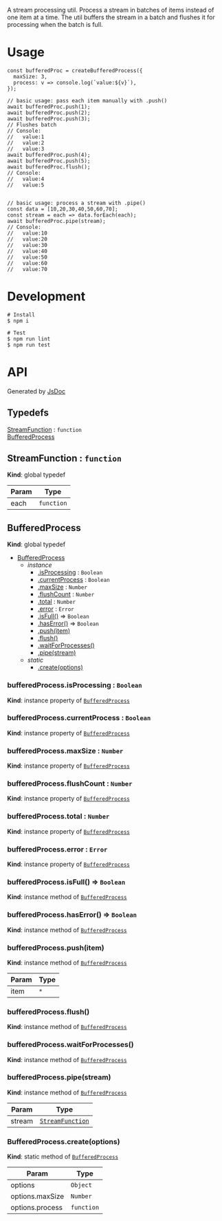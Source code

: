 A stream processing util.
Process a stream in batches of items instead of one item at a time.
The util buffers the stream in a batch and flushes it for processing when the batch is full.

# Usage

```
const bufferedProc = createBufferedProcess({
  maxSize: 3,
  process: v => console.log(`value:${v}`),
});

// basic usage: pass each item manually with .push()
await bufferedProc.push(1);
await bufferedProc.push(2);
await bufferedProc.push(3);
// Flushes batch
// Console:
//   value:1
//   value:2
//   value:3
await bufferedProc.push(4);
await bufferedProc.push(5);
await bufferedProc.flush();
// Console:
//   value:4
//   value:5


// basic usage: process a stream with .pipe()
const data = [10,20,30,40,50,60,70];
const stream = each => data.forEach(each);
await bufferedProc.pipe(stream);
// Console:
//   value:10
//   value:20
//   value:30
//   value:40
//   value:50
//   value:60
//   value:70
```

# Development
```
# Install
$ npm i

# Test
$ npm run lint
$ npm run test
```

# API 

Generated by [JsDoc](https://jsdoc.app/)

## Typedefs

<dl>
<dt><a href="#StreamFunction">StreamFunction</a> : <code>function</code></dt>
<dd></dd>
<dt><a href="#BufferedProcess">BufferedProcess</a></dt>
<dd></dd>
</dl>

<a name="StreamFunction"></a>

## StreamFunction : <code>function</code>
**Kind**: global typedef  

| Param | Type |
| --- | --- |
| each | <code>function</code> | 

<a name="BufferedProcess"></a>

## BufferedProcess
**Kind**: global typedef  

* [BufferedProcess](#BufferedProcess)
    * _instance_
        * [.isProcessing](#BufferedProcess+isProcessing) : <code>Boolean</code>
        * [.currentProcess](#BufferedProcess+currentProcess) : <code>Boolean</code>
        * [.maxSize](#BufferedProcess+maxSize) : <code>Number</code>
        * [.flushCount](#BufferedProcess+flushCount) : <code>Number</code>
        * [.total](#BufferedProcess+total) : <code>Number</code>
        * [.error](#BufferedProcess+error) : <code>Error</code>
        * [.isFull()](#BufferedProcess+isFull) ⇒ <code>Boolean</code>
        * [.hasError()](#BufferedProcess+hasError) ⇒ <code>Boolean</code>
        * [.push(item)](#BufferedProcess+push)
        * [.flush()](#BufferedProcess+flush)
        * [.waitForProcesses()](#BufferedProcess+waitForProcesses)
        * [.pipe(stream)](#BufferedProcess+pipe)
    * _static_
        * [.create(options)](#BufferedProcess.create)

<a name="BufferedProcess+isProcessing"></a>

### bufferedProcess.isProcessing : <code>Boolean</code>
**Kind**: instance property of [<code>BufferedProcess</code>](#BufferedProcess)  
<a name="BufferedProcess+currentProcess"></a>

### bufferedProcess.currentProcess : <code>Boolean</code>
**Kind**: instance property of [<code>BufferedProcess</code>](#BufferedProcess)  
<a name="BufferedProcess+maxSize"></a>

### bufferedProcess.maxSize : <code>Number</code>
**Kind**: instance property of [<code>BufferedProcess</code>](#BufferedProcess)  
<a name="BufferedProcess+flushCount"></a>

### bufferedProcess.flushCount : <code>Number</code>
**Kind**: instance property of [<code>BufferedProcess</code>](#BufferedProcess)  
<a name="BufferedProcess+total"></a>

### bufferedProcess.total : <code>Number</code>
**Kind**: instance property of [<code>BufferedProcess</code>](#BufferedProcess)  
<a name="BufferedProcess+error"></a>

### bufferedProcess.error : <code>Error</code>
**Kind**: instance property of [<code>BufferedProcess</code>](#BufferedProcess)  
<a name="BufferedProcess+isFull"></a>

### bufferedProcess.isFull() ⇒ <code>Boolean</code>
**Kind**: instance method of [<code>BufferedProcess</code>](#BufferedProcess)  
<a name="BufferedProcess+hasError"></a>

### bufferedProcess.hasError() ⇒ <code>Boolean</code>
**Kind**: instance method of [<code>BufferedProcess</code>](#BufferedProcess)  
<a name="BufferedProcess+push"></a>

### bufferedProcess.push(item)
**Kind**: instance method of [<code>BufferedProcess</code>](#BufferedProcess)  

| Param | Type |
| --- | --- |
| item | <code>\*</code> | 

<a name="BufferedProcess+flush"></a>

### bufferedProcess.flush()
**Kind**: instance method of [<code>BufferedProcess</code>](#BufferedProcess)  
<a name="BufferedProcess+waitForProcesses"></a>

### bufferedProcess.waitForProcesses()
**Kind**: instance method of [<code>BufferedProcess</code>](#BufferedProcess)  
<a name="BufferedProcess+pipe"></a>

### bufferedProcess.pipe(stream)
**Kind**: instance method of [<code>BufferedProcess</code>](#BufferedProcess)  

| Param | Type |
| --- | --- |
| stream | [<code>StreamFunction</code>](#StreamFunction) | 

<a name="BufferedProcess.create"></a>

### BufferedProcess.create(options)
**Kind**: static method of [<code>BufferedProcess</code>](#BufferedProcess)  

| Param | Type |
| --- | --- |
| options | <code>Object</code> | 
| options.maxSize | <code>Number</code> | 
| options.process | <code>function</code> | 

